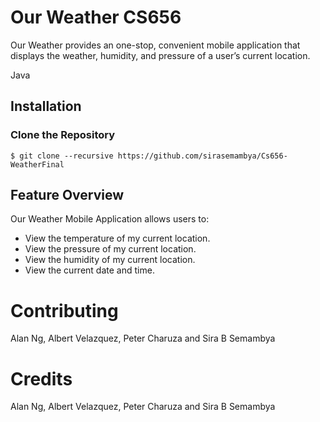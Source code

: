 Our Weather CS656
=========



Our Weather provides an one-stop, convenient mobile application that displays the weather, humidity, and pressure of a user’s current location.

Java

## Installation
### Clone the Repository
    $ git clone --recursive https://github.com/sirasemambya/Cs656-WeatherFinal

## Feature Overview
Our Weather Mobile Application allows users to:

- View the temperature of my current location.
- View the pressure of my current location.
- View the humidity of my current location.
- View the current date and time.



# Contributing
Alan Ng, Albert Velazquez, Peter Charuza and Sira B Semambya
# Credits

Alan Ng, Albert Velazquez, Peter Charuza and Sira B Semambya

